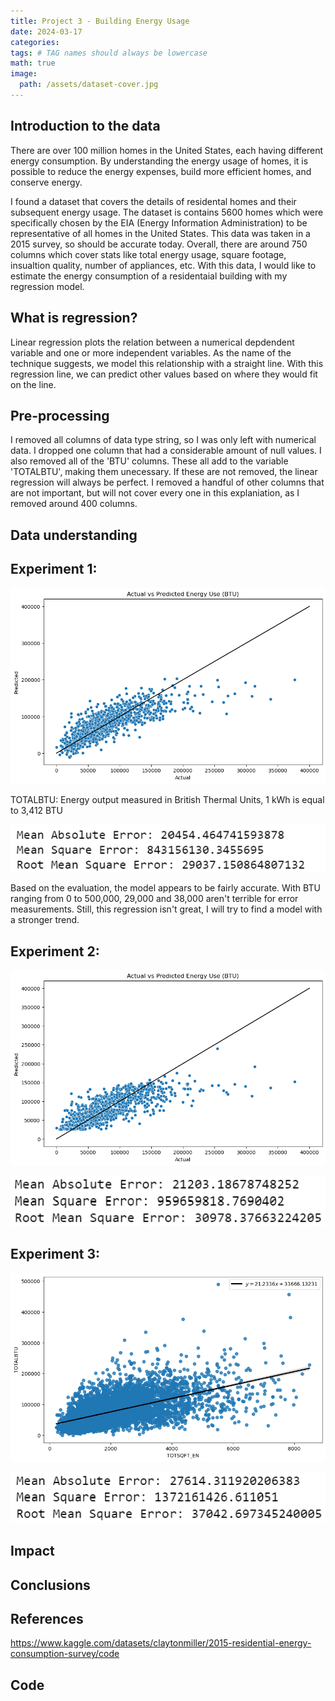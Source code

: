 ```yaml
---
title: Project 3 - Building Energy Usage
date: 2024-03-17
categories: 
tags: # TAG names should always be lowercase
math: true
image:
  path: /assets/dataset-cover.jpg
---
```


## Introduction to the data
There are over 100 million homes in the United States, each having different energy consumption. By understanding the energy usage of homes, it is possible to reduce the energy expenses, build more efficient homes, and conserve energy.

I found a dataset that covers the details of residental homes and their subsequent energy usage. The dataset is contains 5600 homes which were specifically chosen by the EIA (Energy Information Administration) to be representative of all homes in the United States. This data was taken in a 2015 survey, so should be accurate today. Overall, there are around 750 columns which cover stats like total energy usage, square footage, insualtion quality, number of appliances, etc. With this data, I would like to estimate the energy consumption of a residentaial building with my regression model.
## What is regression?
Linear regression plots the relation between a numerical depdendent variable and one or more independent variables. As the name of the technique suggests, we model this relationship with a straight line. With this regression line, we can predict other values based on where they would fit on the line.
## Pre-processing
I removed all columns of data type string, so I was only left with numerical data. I dropped one column that had a considerable amount of null values. I also removed all of the 'BTU' columns. These all add to the variable 'TOTALBTU', making them unecessary. If these are not removed, the linear regression will always be perfect. I removed a handful of other columns that are not important, but will not cover every one in this explaniation, as I removed around 400 columns. 
## Data understanding
## Experiment 1:
![Model](assets/exp1.png)

TOTALBTU: Energy output measured in British Thermal Units, 1 kWh is equal to 3,412 BTU

![Eval](assets/exp1e.png)

Based on the evaluation, the model appears to be fairly accurate. With BTU ranging from 0 to 500,000, 29,000 and 38,000 aren't terrible for error measurements. Still, this regression isn't great, I will try to find a model with a stronger trend.

## Experiment 2:
![Model2](assets/exp2.png)

![Eval2](assets/exp2e.png)

## Experiment 3:
![Model2](assets/exp3.png)

![Eval2](assets/exp3e.png)

## Impact
## Conclusions
## References 
https://www.kaggle.com/datasets/claytonmiller/2015-residential-energy-consumption-survey/code

## Code
